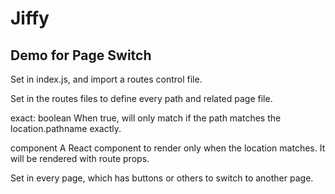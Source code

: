 # Jiffy
## Demo for Page Switch

Set <BrowserRoutr> in index.js, and import a routes control file.

Set <Switch> in the routes files to define every path and related page file.

exact: boolean
When true, will only match if the path matches the location.pathname exactly.

component
A React component to render only when the location matches. It will be rendered with route props.

Set <Link> in every page, which has buttons or others to switch to another page.
